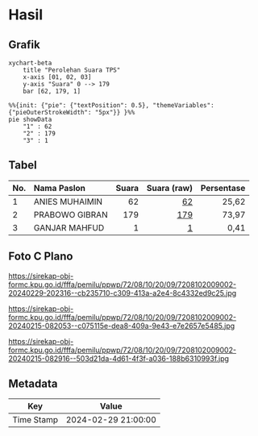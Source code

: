 # Hasil

## Grafik

```mermaid
xychart-beta
    title "Perolehan Suara TPS"
    x-axis [01, 02, 03]
    y-axis "Suara" 0 --> 179
    bar [62, 179, 1]
```

```mermaid
%%{init: {"pie": {"textPosition": 0.5}, "themeVariables": {"pieOuterStrokeWidth": "5px"}} }%%
pie showData
    "1" : 62
    "2" : 179
    "3" : 1
```

## Tabel

| No. | Nama Paslon    | Suara | Suara (raw) | Persentase |
|:--- |:-------------- | -----:| -----------:| ----------:|
| 1   | ANIES MUHAIMIN | 62    | [62][p-1]   | 25,62      |
| 2   | PRABOWO GIBRAN | 179   | [179][p-2]  | 73,97      |
| 3   | GANJAR MAHFUD  | 1     | [1][p-3]    | 0,41       |


[p-1]: https://github.com/gigit-pemilu/pemilu-2024-72-sulawesi-tengah/blob/main/pilpres/hitung-suara/sub/72-sulawesi-tengah/sub/08-parigi-moutong/sub/10-tinombo-selatan/sub/2009-siaga/sub/002-tps/sub/paslon-1.txt
[p-2]: https://github.com/gigit-pemilu/pemilu-2024-72-sulawesi-tengah/blob/main/pilpres/hitung-suara/sub/72-sulawesi-tengah/sub/08-parigi-moutong/sub/10-tinombo-selatan/sub/2009-siaga/sub/002-tps/sub/paslon-2.txt
[p-3]: https://github.com/gigit-pemilu/pemilu-2024-72-sulawesi-tengah/blob/main/pilpres/hitung-suara/sub/72-sulawesi-tengah/sub/08-parigi-moutong/sub/10-tinombo-selatan/sub/2009-siaga/sub/002-tps/sub/paslon-3.txt

## Foto C Plano

https://sirekap-obj-formc.kpu.go.id/fffa/pemilu/ppwp/72/08/10/20/09/7208102009002-20240229-202316--cb235710-c309-413a-a2e4-8c4332ed9c25.jpg

https://sirekap-obj-formc.kpu.go.id/fffa/pemilu/ppwp/72/08/10/20/09/7208102009002-20240215-082053--c075115e-dea8-409a-9e43-e7e2657e5485.jpg

https://sirekap-obj-formc.kpu.go.id/fffa/pemilu/ppwp/72/08/10/20/09/7208102009002-20240215-082916--503d21da-4d61-4f3f-a036-188b6310993f.jpg


## Metadata

| Key        | Value               |
| ---------- | ------------------- |
| Time Stamp | 2024-02-29 21:00:00 |



